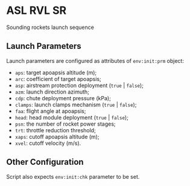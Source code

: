 # ASL RVL SR
Sounding rockets launch sequence

## Launch Parameters
Launch parameters are configured as attributes of ```env:init:prm``` object:
- ```aps```: target apoapsis altitude (m);
- ```arc```: coefficient of target apoapsis;
- ```asp```: airstream protection deployment (```true``` | ```false```);
- ```azm```: launch direction azimuth;
- ```cdp```: chute deployment pressure (kPa);
- ```clamps```: launch clamps mechanism (```true``` | ```false```);
- ```faa```: flight angle at apoapsis;
- ```head```: head module deployment (```true``` | ```false```);
- ```psn```: the number of rocket power stages;
- ```trt```: throttle reduction threshold;
- ```xaps```: cutoff apoapsis altitude (m);
- ```xvel```: cutoff velocity (m/s).

## Other Configuration
Script also expects ```env:init:chk``` parameter to be set.